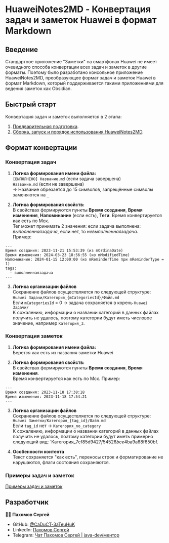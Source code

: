 # HuaweiNotes2MD - Конвертация задач и заметок Huawei в формат Markdown

## Введение

Стандартное приложение "Заметки" на смартфонах Huawei не имеет очевидного способа конвертации всех задач и заметок в другие форматы. Поэтому было разработано консольное приложение HuaweiNotes2MD, преобразующее формат задач и заметок Huawei в формат Markdown, который поддерживается такими приложениями для ведения заметок как Obsidian.

## Быстрый старт

Конвертация задач и заметок выполняется в 2 этапа:
1. [Предварительная подготовка](guide-huawei-notes-export.md).
2. [Сборка, запуск и порядок использования HuaweiNotes2MD](build-run-usage-huawei-notes2md.md).

## Формат конвертации


### Конвертация задач

1. **Логика формирования имени файла:**  
    `[ВЫПОЛНЕНО] Название.md` (если задача завершена)  
    `Название.md` (если не завершена)  
    → Название обрезается до 15 символов, запрещённые символы заменяются на `_`

2. **Логика формирования свойств:**  
    В свойствах формируются пункты **Время создания**, **Время изменения**, **Напоминание** (если есть), **Теги**.
    Время конвертируется как есть по Мск.  
    Тег может принимать 2 значения: если задача выполнена: *выполненнаязадача*, если нет, то *невыполненнаязадача*.  
    Пример:
```
---
Время создания: 2023-11-21 15:53:39 (из mOrdinaDate)
Время изменения: 2024-03-23 18:56:55 (из mModifiedTime)
Напоминание: 2024-01-15 12:00:00 (из mReminderTime при mReminderType = 1)
tags:
  - выполненнаязадача
---
```

3. **Логика организации файлов**  
    Сохранение файлов осуществляется по следующей структуре:  
    `Huawei Задачи/Категория_{mCategoriesId}/Файл.md`  
    Если `mCategoriesId` = 0 → задача сохраняется в корень `Huawei Задачи/`  
    К сожалению, информации о названии категорий в данных файлах получить не удалось, поэтому категории будут иметь числовое значение, например `Категория_3`.

### Конвертация заметок

1. **Логика формирования имени файла:**  
    Берется как есть из названия заметки Huawei

2. **Логика формирования свойств:**  
    В свойствах формируются пункты **Время создания**, **Время изменения**.  
    Время конвертируется как есть по Мск.
    Пример:
```
---
Время создания: 2023-11-18 17:38:18
Время изменения: 2023-11-18 17:54:21
---
```

3. **Логика организации файлов**  
    Сохранение файлов осуществляется по следующей структуре:  
    `Huawei Заметки/Категория_{tag_id}/Файл.md`  
    Если `tag_id` нет → `Категория_no_category`  
    К сожалению, информации о названии категорий в данных файлах получить не удалось, поэтому категории будут иметь примерно следующий вид: `Категория_7cf85d94$27f5$4526$bce4$ba9a68f650bf.

4. **Особенности контента**  
    Текст cохраняется "как есть", переносы строк и форматирование не нарушаются, флаги состояния сохраняются.

### Примеры задач и заметок
[Примеры задач и заметок](examples)

## Разработчик
👨‍💻 **Пахомов Сергей**
- GitHub: [@CaDuCT-3aTeuHuK](https://github.com/CaDuCT-3aTeuHuK)
- LinkedIn: [Пахомов Сергей](https://www.linkedin.com/in/%D1%81%D0%B5%D1%80%D0%B3%D0%B5%D0%B9-%D0%BF%D0%B0%D1%85%D0%BE%D0%BC%D0%BE%D0%B2-427b62217?trk=contact-info)
- Telegram: [Чат Пахомов Сергей | java-dev/ментор](https://t.me/spakhomov_java)
